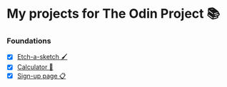 # My projects for The Odin Project 📚

### Foundations
- [x] [Etch-a-sketch 🖌️](https://pollo-magico.github.io/odin-project/etch-a-sketch)
- [x] [Calculator 🧮](https://pollo-magico.github.io/odin-project/calculator)
- [x] [Sign-up page 📋](https://pollo-magico.github.io/odin-project/sign-up-page)
